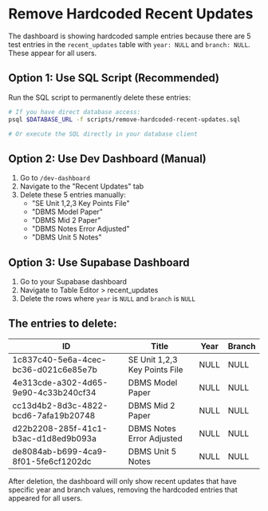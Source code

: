 # Remove Hardcoded Recent Updates

The dashboard is showing hardcoded sample entries because there are 5 test entries in the `recent_updates` table with `year: NULL` and `branch: NULL`. These appear for all users.

## Option 1: Use SQL Script (Recommended)

Run the SQL script to permanently delete these entries:

```bash
# If you have direct database access:
psql $DATABASE_URL -f scripts/remove-hardcoded-recent-updates.sql

# Or execute the SQL directly in your database client
```

## Option 2: Use Dev Dashboard (Manual)

1. Go to `/dev-dashboard` 
2. Navigate to the "Recent Updates" tab
3. Delete these 5 entries manually:
   - "SE Unit 1,2,3 Key Points File"
   - "DBMS Model Paper"
   - "DBMS Mid 2 Paper" 
   - "DBMS Notes Error Adjusted"
   - "DBMS Unit 5 Notes"

## Option 3: Use Supabase Dashboard

1. Go to your Supabase dashboard
2. Navigate to Table Editor > recent_updates
3. Delete the rows where `year` is `NULL` and `branch` is `NULL`

## The entries to delete:

| ID | Title | Year | Branch |
|----|-------|------|--------|
| 1c837c40-5e6a-4cec-bc36-d021c6e85e7b | SE Unit 1,2,3 Key Points File | NULL | NULL |
| 4e313cde-a302-4d65-9e90-4c33b240cf34 | DBMS Model Paper | NULL | NULL |
| cc13d4b2-8d3c-4822-bcd6-7afa19b20748 | DBMS Mid 2 Paper | NULL | NULL |
| d22b2208-285f-41c1-b3ac-d1d8ed9b093a | DBMS Notes Error Adjusted | NULL | NULL |
| de8084ab-b699-4ca9-8f01-5fe6cf1202dc | DBMS Unit 5 Notes | NULL | NULL |

After deletion, the dashboard will only show recent updates that have specific year and branch values, removing the hardcoded entries that appeared for all users.
